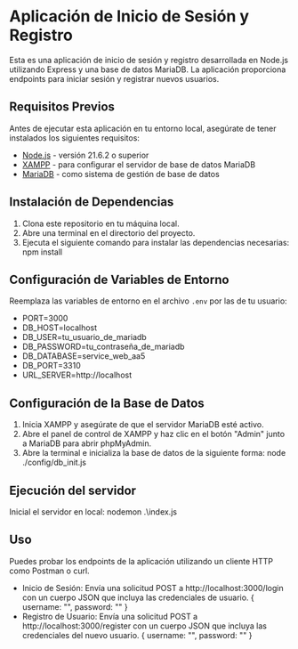 # Aplicación de Inicio de Sesión y Registro

Esta es una aplicación de inicio de sesión y registro desarrollada en Node.js utilizando Express y una base de datos MariaDB. La aplicación proporciona endpoints para iniciar sesión y registrar nuevos usuarios.

## Requisitos Previos

Antes de ejecutar esta aplicación en tu entorno local, asegúrate de tener instalados los siguientes requisitos:

- [Node.js](https://nodejs.org/) - versión 21.6.2 o superior
- [XAMPP](https://www.apachefriends.org/index.html) - para configurar el servidor de base de datos MariaDB
- [MariaDB](https://mariadb.org/) - como sistema de gestión de base de datos

## Instalación de Dependencias

1. Clona este repositorio en tu máquina local.
2. Abre una terminal en el directorio del proyecto.
3. Ejecuta el siguiente comando para instalar las dependencias necesarias: npm install

## Configuración de Variables de Entorno

Reemplaza las variables de entorno en el archivo `.env` por las de tu usuario:

- PORT=3000
- DB_HOST=localhost
- DB_USER=tu_usuario_de_mariadb
- DB_PASSWORD=tu_contraseña_de_mariadb
- DB_DATABASE=service_web_aa5
- DB_PORT=3310
- URL_SERVER=http://localhost

## Configuración de la Base de Datos

1. Inicia XAMPP y asegúrate de que el servidor MariaDB esté activo.
2. Abre el panel de control de XAMPP y haz clic en el botón "Admin" junto a MariaDB para abrir phpMyAdmin.
3. Abre la terminal e inicializa la base de datos de la siguiente forma: node ./config/db_init.js

## Ejecución del servidor

Inicial el servidor en local: nodemon .\index.js

## Uso

Puedes probar los endpoints de la aplicación utilizando un cliente HTTP como Postman o curl.

- Inicio de Sesión: Envía una solicitud POST a http://localhost:3000/login con un cuerpo JSON que incluya las credenciales de usuario.
  {
  username: "",
  password: ""
  }
- Registro de Usuario: Envía una solicitud POST a http://localhost:3000/register con un cuerpo JSON que incluya las credenciales del nuevo usuario.
  {
  username: "",
  password: ""
  }
